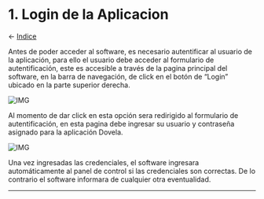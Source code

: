 # **1. Login de la Aplicacion**
<- [Indice](#indice) 

Antes de poder acceder al software, es necesario autentificar al usuario de la aplicación, para ello el usuario debe acceder al formulario de autentificación, este es accesible a través de la pagina principal del software, en la barra de navegación, de click en el botón de “Login” ubicado en la parte superior derecha.

![IMG](https://www.curaduria1bucaramanga.com//public_docs/OTHERS/manual/001_login.png)

Al momento de dar click en esta opción sera redirigido al formulario de autentificación, en esta pagina debe ingresar su usuario y contraseña asignado para la aplicación Dovela.

![IMG](https://www.curaduria1bucaramanga.com//public_docs/OTHERS/manual/002_login2.png)

Una vez ingresadas las credenciales, el software ingresara automáticamente al panel de control si las credenciales son correctas.
De lo contrario el software informara de  cualquier otra eventualidad.

***